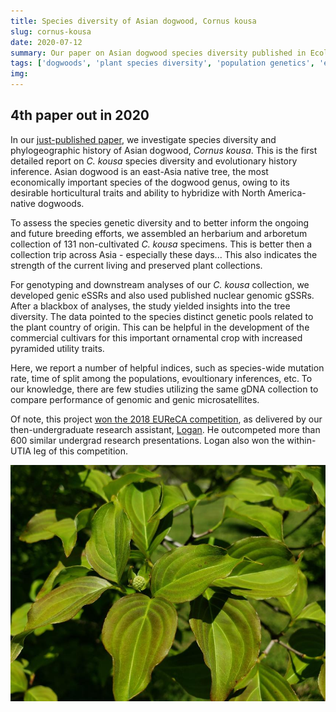```yaml
---
title: Species diversity of Asian dogwood, Cornus kousa 
slug: cornus-kousa
date: 2020-07-12
summary: Our paper on Asian dogwood species diversity published in Ecology and Evolution.
tags: ['dogwoods', 'plant species diversity', 'population genetics', 'evolutionary history']
img:
---
```


## 4th paper out in 2020

In our [just-published paper](https://onlinelibrary.wiley.com/doi/full/10.1002/ece3.6537), we investigate species diversity and phylogeographic history of Asian dogwood, _Cornus kousa_. This is the first detailed report on _C. kousa_ species diversity and evolutionary history inference. Asian dogwood is an east-Asia native tree, the most economically important species of the dogwood genus, owing to its desirable horticultural traits and ability to hybridize with North America-native dogwoods.

To assess the species genetic diversity and to better inform the ongoing and future breeding efforts, we assembled an herbarium and arboretum collection of 131 non-cultivated _C. kousa_ specimens. This is better then a collection trip across Asia - especially these days... This also indicates the strength of the current living and preserved plant collections.

For genotyping and downstream analyses of our _C. kousa_ collection, we developed genic eSSRs and also used published nuclear genomic gSSRs. After a blackbox of analyses, the study yielded insights into the tree diversity. The data pointed to the species distinct genetic pools related to the plant country of origin. This can be helpful in the development of the commercial cultivars for this important ornamental crop with increased pyramided utility traits. 

Here, we report a number of helpful indices, such as species-wide mutation rate, time of split among the populations, evoultionary inferences, etc. To our knowledge, there are few studies utilizing the same gDNA collection to compare performance of genomic and genic microsatellites.

Of note, this project [won the 2018 EUReCA competition](https://eureca.utk.edu/photo-galleries/2018-event/), as delivered by our then-undergraduate research assistant, [Logan](https://eureca.utk.edu/wp-content/uploads/sites/32/2018/05/EUReCA-2018-Program-for-web.pdf). He outcompeted more than 600 similar undergrad research presentations. Logan also won the within-UTIA leg of this competition. 

![published](./kousa.jpg "Our _C. kousa_ paper just started blooming!!!")
